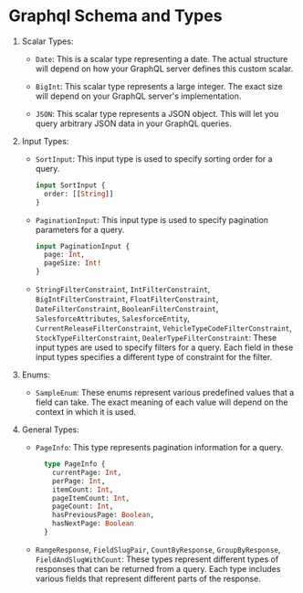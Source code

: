 # Graphql Schema and Types

1. Scalar Types:

    - `Date`: This is a scalar type representing a date. The actual structure will depend on how your GraphQL server defines this custom scalar.

    - `BigInt`: This scalar type represents a large integer. The exact size will depend on your GraphQL server's implementation.

    - `JSON`: This scalar type represents a JSON object. This will let you query arbitrary JSON data in your GraphQL queries.

2. Input Types:

    - `SortInput`: This input type is used to specify sorting order for a query.

        ```graphql
        input SortInput {
          order: [[String]]
        }
        ```

    - `PaginationInput`: This input type is used to specify pagination parameters for a query.

        ```graphql
        input PaginationInput {
          page: Int,
          pageSize: Int!
        }
        ```

    - `StringFilterConstraint`, `IntFilterConstraint`, `BigIntFilterConstraint`, `FloatFilterConstraint`, `DateFilterConstraint`, `BooleanFilterConstraint`, `SalesforceAttributes`, `SalesforceEntity`, `CurrentReleaseFilterConstraint`, `VehicleTypeCodeFilterConstraint`, `StockTypeFilterConstraint`, `DealerTypeFilterConstraint`: These input types are used to specify filters for a query. Each field in these input types specifies a different type of constraint for the filter.

3. Enums:

    - `SampleEnum`: These enums represent various predefined values that a field can take. The exact meaning of each value will depend on the context in which it is used.

4. General Types:

    - `PageInfo`: This type represents pagination information for a query.

      ```graphql
        type PageInfo {
          currentPage: Int,
          perPage: Int,
          itemCount: Int,
          pageItemCount: Int,
          pageCount: Int,
          hasPreviousPage: Boolean,
          hasNextPage: Boolean
        }
      ```

    - `RangeResponse`, `FieldSlugPair`, `CountByResponse`, `GroupByResponse`, `FieldAndSlugWithCount`: These types represent different types of responses that can be returned from a query. Each type includes various fields that represent different parts of the response.

<!-- Add entity types below -->